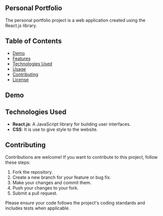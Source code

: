 ## Personal Portfolio
The personal portfolio project is a web application created using the React.js library.

## Table of Contents
- [Demo](#demo)
- [Features](#features)
- [Technologies Used](#technologies-used)
- [Usage](#usage)
- [Contributing](#contributing)
- [License](#license)

## Demo

## Technologies Used
- **React.js**: A JavaScript library for building user interfaces.
- **CSS**: It is use to give style to the website.

## Contributing
Contributions are welcome! If you want to contribute to this project, follow these steps:

1. Fork the repository.
2. Create a new branch for your feature or bug fix.
3. Make your changes and commit them.
4. Push your changes to your fork.
5. Submit a pull request.

Please ensure your code follows the project's coding standards and includes tests when applicable.

